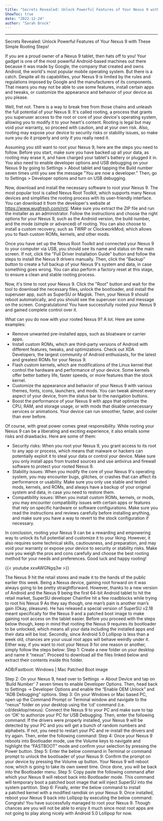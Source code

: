 ```yaml
---
title: "Secrets Revealed: Unlock Powerful Features of Your Nexus 9 with These Simple Rooting Steps!"
ShowToc: true 
date: "2022-12-24"
author: "Sarah Brock"
---
```

*****
Secrets Revealed: Unlock Powerful Features of Your Nexus 9 with These Simple Rooting Steps!

If you are a proud owner of a Nexus 9 tablet, then hats off to you! Your gadget is one of the most powerful Android-based machines out there because it was made by Google, the company that created and owns Android, the world's most popular mobile operating system. But there is a catch. Despite all its capabilities, your Nexus 9 is limited by the rules and regulations imposed by Google and the manufacturers of its components. That means you may not be able to use some features, install certain apps and tweaks, or customize the appearance and behavior of your device as you please.

Well, fret not. There is a way to break free from those chains and unleash the full potential of your Nexus 9. It's called rooting, a process that grants you superuser access to the root or core of your device's operating system, allowing you to modify it to your heart's content. Rooting is legal but may void your warranty, so proceed with caution, and at your own risk. Also, rooting may expose your device to security risks or stability issues, so make sure you do it properly and only if you really need it.

Assuming you still want to root your Nexus 9, here are the steps you need to follow. Before you start, make sure you have backed up all your data, as rooting may erase it, and have charged your tablet's battery or plugged it in. You also need to enable developer options and USB debugging on your Nexus 9 by going to Settings > About tablet and tapping the Build number seven times until you see the message "You are now a developer." Then, go to Settings > Developer options and turn on USB debugging.

Now, download and install the necessary software to root your Nexus 9. The most popular tool is called Nexus Root Toolkit, which supports many Nexus devices and simplifies the rooting process with its user-friendly interface. You can download it from the developer's website at https://www.wugfresh.com/nrt/. Make sure you extract the ZIP file and run the installer as an administrator. Follow the instructions and choose the right options for your Nexus 9, such as the Android version, the build number, and the mode (simple or advanced) of rooting. You can also choose to install a custom recovery, such as TWRP or ClockworkMod, which allows you to flash custom ROMs, kernels, and other mods.

Once you have set up the Nexus Root Toolkit and connected your Nexus 9 to your computer via USB, you should see its name and status on the main screen. If not, click the "Full Driver Installation Guide" button and follow the steps to install the Nexus 9 drivers manually. Then, click the "Backup" button to create a full backup of your Nexus 9's system and data, in case something goes wrong. You can also perform a factory reset at this stage, to ensure a clean and stable rooting process.

Now, it's time to root your Nexus 9. Click the "Root" button and wait for the tool to download the necessary files, unlock the bootloader, and install the superuser app, such as SuperSU or Magisk. Then, your Nexus 9 should reboot automatically, and you should see the superuser icon and message on the screen. Congratulations! You have successfully rooted your Nexus 9 and gained complete control over it.

What can you do now with your rooted Nexus 9? A lot. Here are some examples:

- Remove unwanted pre-installed apps, such as bloatware or carrier apps.
- Install custom ROMs, which are third-party versions of Android with different features, tweaks, and optimizations. Check out XDA Developers, the largest community of Android enthusiasts, for the latest and greatest ROMs for your Nexus 9.
- Flash custom kernels, which are modifications of the Linux kernel that control the hardware and performance of your device. Some kernels offer better battery life, faster speeds, or more features than the stock kernel.
- Customize the appearance and behavior of your Nexus 9 with various themes, fonts, icons, launchers, and mods. You can tweak almost every aspect of your device, from the status bar to the navigation buttons.
- Boost the performance of your Nexus 9 with apps that optimize the CPU, RAM, and storage usage, or with mods that disable unnecessary services or animations. Your device can run smoother, faster, and cooler than ever before.

Of course, with great power comes great responsibility. While rooting your Nexus 9 can be a liberating and exciting experience, it also entails some risks and drawbacks. Here are some of them:

- Security risks: When you root your Nexus 9, you grant access to its root to any app or process, which means that malware or hackers can potentially exploit it to steal your data or control your device. Make sure you only install apps from trusted sources and use antivirus and firewall software to protect your rooted Nexus 9.
- Stability issues: When you modify the core of your Nexus 9's operating system, you may encounter bugs, glitches, or crashes that can affect its performance or usability. Make sure you only use stable and tested mods, kernels, and ROMs, and always have a backup of your original system and data, in case you need to restore them.
- Compatibility issues: When you install custom ROMs, kernels, or mods, you may encounter compatibility issues with certain apps or features that rely on specific hardware or software configurations. Make sure you read the instructions and reviews carefully before installing anything, and make sure you have a way to revert to the stock configuration if necessary.

In conclusion, rooting your Nexus 9 can be a rewarding and empowering way to unlock its full potential and customize it to your liking. However, it also requires some technical skills, cautiousness, and preparation, and may void your warranty or expose your device to security or stability risks. Make sure you weigh the pros and cons carefully and choose the best rooting method for your needs and preferences. Good luck and happy rooting!

{{< youtube xxvAWGNgq3w >}} 



The Nexus 9 hit the retail stores and made it to the hands of the public earlier this week. Being a Nexus device, gaining root forward on it was always going to be pretty straightforward. However, thanks to a new version of Android and the Nexus 9 being the first 64-bit Android tablet to hit the retail market, SuperSU developer Chainfire hit a few roadblocks while trying to root his Nexus 9
As they say though, one man’s pain is another man’s gain (Okay, pleasure). He has released a special version of SuperSU v2.18 meant specifically for the Nexus 9 and a patched boot image to make gaining root access on the tablet easier.
Before you proceed with the steps below though, keep in mind that rooting the Nexus 9 requires its bootloader to be unlocked, which means all your data including the installed apps and their data will be lost. Secondly, since Android 5.0 Lollipop is less than a week old, chances are your usual root apps will behave weirdly under it. Either way, if you want to root your Nexus 9 for one reason or another, simply follow the steps below:
Step 1: Create a new folder on your desktop and name it “nexus”. Proceed to download all the files linked below and extract their contents inside this folder.

 

ADB/Fastboot: Windows | Mac
Patched Boot image



Step 2: On your Nexus 9, head over to Settings -> About Device and tap on ‘Build Number’ 7 seven times to enable Developer Options. Then, head back to Settings -> Developer Options and enable the “Enable OEM Unlock” and “ADB Debugging” options.
Step 3: On your Windows or Mac based PC, open up the Command Prompt or Terminal window and navigate to the “nexus” folder on your desktop using the ‘cd’ command (i.e. cd/desktop/nexus).
Connect the Nexus 9 to your PC and make sure to tap on ‘OK’ to authorize your PC for USB Debugging. Then, enter the following command:
If the drivers were properly installed, your Nexus 9 will be detected by your PC and you will get a bunch of random numbers and alphabets. If not, you need to restart your PC and re-install the drivers and try again. Then, enter the following command:
Step 4: Once your Nexus 9 reboots into Bootloader mode, use the Volume keys to navigate and highlight the “FASTBOOT” mode and confirm your selection by pressing the Power button.
Step 5: Enter the below command in Terminal or command prompt to unlock the bootloader of your Nexus 9:
Confirm the prompt on your device by pressing the Volume up button. Your Nexus 9 will reboot now, which is going to take its own sweet time. Once done, you will be back into the Bootloader menu.
Step 5: Copy paste the following command after which your Nexus 9 will reboot back into Bootloader mode. This command will temporary boot a patched boot image that will inject SuperSU into the system partition.
Step 6: Finally, enter the below command to install a patched kernel with a modified ramdisk on your Nexus 9.
Once installed, reboot your Nexus 9 back into Lollipop by executing the below command:
Congrats! You have successfully managed to root your Nexus 9. Though chances are you will not be able to enjoy it much since most root apps are not going to play along nicely with Android 5.0 Lollipop for now.





